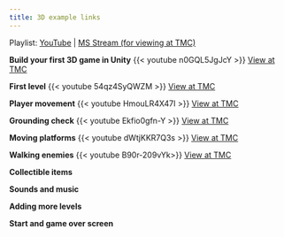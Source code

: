 ```yaml
---
title: 3D example links
---
```


Playlist: [YouTube](https://www.youtube.com/playlist?list=PLrnPJCHvNZuB5ATsJZLKX3AW4V9XaIV9b) | [MS Stream (for viewing at TMC)](https://web.microsoftstream.com/channel/ed35021e-8274-47fe-b6d3-7c617d3afd81)

**Build your first 3D game in Unity**
{{< youtube n0GQL5JgJcY >}}
[View at TMC](https://web.microsoftstream.com/video/935452a1-de8c-4c4e-9e0f-d646fca9cb3c)

**First level**
{{< youtube 54qz4SyQWZM >}}
[View at TMC](https://web.microsoftstream.com/video/f61a59fd-aa39-4640-bd86-97214a8f92af)

**Player movement**
{{< youtube HmouLR4X47I >}}
[View at TMC](https://web.microsoftstream.com/video/c326b5e8-dc7b-4ebb-a60f-517d47186090)

**Grounding check**
{{< youtube Ekfio0gfn-Y >}}
[View at TMC](https://web.microsoftstream.com/video/5e5395a9-54fa-40ba-b825-1eec0ae20f42)

**Moving platforms**
{{< youtube dWtjKKR7Q3s >}}
[View at TMC](https://web.microsoftstream.com/video/53e0ba92-2580-4b5d-ad84-79674a860035?list=studio)

**Walking enemies**
{{< youtube B90r-209vYk>}}
[View at TMC](https://web.microsoftstream.com/video/2984f7bc-e2e7-4bbd-8a71-adb899f3ce30)

**Collectible items**

**Sounds and music**

**Adding more levels**

**Start and game over screen**
